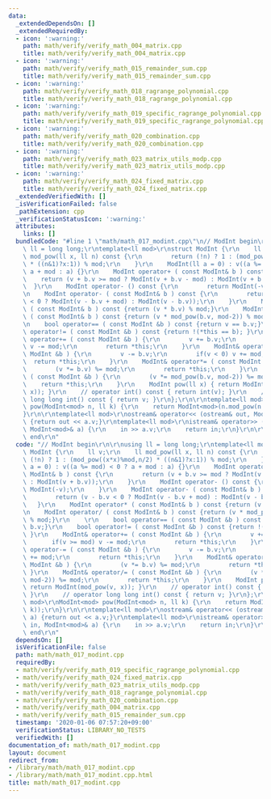 ```yaml
---
data:
  _extendedDependsOn: []
  _extendedRequiredBy:
  - icon: ':warning:'
    path: math/verify/verify_math_004_matrix.cpp
    title: math/verify/verify_math_004_matrix.cpp
  - icon: ':warning:'
    path: math/verify/verify_math_015_remainder_sum.cpp
    title: math/verify/verify_math_015_remainder_sum.cpp
  - icon: ':warning:'
    path: math/verify/verify_math_018_ragrange_polynomial.cpp
    title: math/verify/verify_math_018_ragrange_polynomial.cpp
  - icon: ':warning:'
    path: math/verify/verify_math_019_specific_ragrange_polynomial.cpp
    title: math/verify/verify_math_019_specific_ragrange_polynomial.cpp
  - icon: ':warning:'
    path: math/verify/verify_math_020_combination.cpp
    title: math/verify/verify_math_020_combination.cpp
  - icon: ':warning:'
    path: math/verify/verify_math_023_matrix_utils_modp.cpp
    title: math/verify/verify_math_023_matrix_utils_modp.cpp
  - icon: ':warning:'
    path: math/verify/verify_math_024_fixed_matrix.cpp
    title: math/verify/verify_math_024_fixed_matrix.cpp
  _extendedVerifiedWith: []
  _isVerificationFailed: false
  _pathExtension: cpp
  _verificationStatusIcon: ':warning:'
  attributes:
    links: []
  bundledCode: "#line 1 \"math/math_017_modint.cpp\"\n// ModInt begin\r\n\r\nusing\
    \ ll = long long;\r\ntemplate<ll mod>\r\nstruct ModInt {\r\n    ll v;\r\n    ll\
    \ mod_pow(ll x, ll n) const {\r\n        return (!n) ? 1 : (mod_pow((x*x)%mod,n/2)\
    \ * ((n&1)?x:1)) % mod;\r\n    }\r\n    ModInt(ll a = 0) : v((a %= mod) < 0 ?\
    \ a + mod : a) {}\r\n    ModInt operator+ ( const ModInt& b ) const {\r\n    \
    \    return (v + b.v >= mod ? ModInt(v + b.v - mod) : ModInt(v + b.v));\r\n  \
    \  }\r\n    ModInt operator- () const {\r\n        return ModInt(-v);\r\n    }\r\
    \n    ModInt operator- ( const ModInt& b ) const {\r\n        return (v - b.v\
    \ < 0 ? ModInt(v - b.v + mod) : ModInt(v - b.v));\r\n    }\r\n    ModInt operator*\
    \ ( const ModInt& b ) const {return (v * b.v) % mod;}\r\n    ModInt operator/\
    \ ( const ModInt& b ) const {return (v * mod_pow(b.v, mod-2)) % mod;}\r\n    \r\
    \n    bool operator== ( const ModInt &b ) const {return v == b.v;}\r\n    bool\
    \ operator!= ( const ModInt &b ) const {return !(*this == b); }\r\n    ModInt&\
    \ operator+= ( const ModInt &b ) {\r\n        v += b.v;\r\n        if(v >= mod)\
    \ v -= mod;\r\n        return *this;\r\n    }\r\n    ModInt& operator-= ( const\
    \ ModInt &b ) {\r\n        v -= b.v;\r\n        if(v < 0) v += mod;\r\n      \
    \  return *this;\r\n    }\r\n    ModInt& operator*= ( const ModInt &b ) {\r\n\
    \        (v *= b.v) %= mod;\r\n        return *this;\r\n    }\r\n    ModInt& operator/=\
    \ ( const ModInt &b ) {\r\n        (v *= mod_pow(b.v, mod-2)) %= mod;\r\n    \
    \    return *this;\r\n    }\r\n    ModInt pow(ll x) { return ModInt(mod_pow(v,\
    \ x)); }\r\n    // operator int() const { return int(v); }\r\n    // operator\
    \ long long int() const { return v; }\r\n};\r\n\r\ntemplate<ll mod>\r\nModInt<mod>\
    \ pow(ModInt<mod> n, ll k) {\r\n    return ModInt<mod>(n.mod_pow(n.v, k));\r\n\
    }\r\n\r\ntemplate<ll mod>\r\nostream& operator<< (ostream& out, ModInt<mod> a)\
    \ {return out << a.v;}\r\ntemplate<ll mod>\r\nistream& operator>> (istream& in,\
    \ ModInt<mod>& a) {\r\n    in >> a.v;\r\n    return in;\r\n}\r\n\r\n// ModInt\
    \ end\r\n"
  code: "// ModInt begin\r\n\r\nusing ll = long long;\r\ntemplate<ll mod>\r\nstruct\
    \ ModInt {\r\n    ll v;\r\n    ll mod_pow(ll x, ll n) const {\r\n        return\
    \ (!n) ? 1 : (mod_pow((x*x)%mod,n/2) * ((n&1)?x:1)) % mod;\r\n    }\r\n    ModInt(ll\
    \ a = 0) : v((a %= mod) < 0 ? a + mod : a) {}\r\n    ModInt operator+ ( const\
    \ ModInt& b ) const {\r\n        return (v + b.v >= mod ? ModInt(v + b.v - mod)\
    \ : ModInt(v + b.v));\r\n    }\r\n    ModInt operator- () const {\r\n        return\
    \ ModInt(-v);\r\n    }\r\n    ModInt operator- ( const ModInt& b ) const {\r\n\
    \        return (v - b.v < 0 ? ModInt(v - b.v + mod) : ModInt(v - b.v));\r\n \
    \   }\r\n    ModInt operator* ( const ModInt& b ) const {return (v * b.v) % mod;}\r\
    \n    ModInt operator/ ( const ModInt& b ) const {return (v * mod_pow(b.v, mod-2))\
    \ % mod;}\r\n    \r\n    bool operator== ( const ModInt &b ) const {return v ==\
    \ b.v;}\r\n    bool operator!= ( const ModInt &b ) const {return !(*this == b);\
    \ }\r\n    ModInt& operator+= ( const ModInt &b ) {\r\n        v += b.v;\r\n \
    \       if(v >= mod) v -= mod;\r\n        return *this;\r\n    }\r\n    ModInt&\
    \ operator-= ( const ModInt &b ) {\r\n        v -= b.v;\r\n        if(v < 0) v\
    \ += mod;\r\n        return *this;\r\n    }\r\n    ModInt& operator*= ( const\
    \ ModInt &b ) {\r\n        (v *= b.v) %= mod;\r\n        return *this;\r\n   \
    \ }\r\n    ModInt& operator/= ( const ModInt &b ) {\r\n        (v *= mod_pow(b.v,\
    \ mod-2)) %= mod;\r\n        return *this;\r\n    }\r\n    ModInt pow(ll x) {\
    \ return ModInt(mod_pow(v, x)); }\r\n    // operator int() const { return int(v);\
    \ }\r\n    // operator long long int() const { return v; }\r\n};\r\n\r\ntemplate<ll\
    \ mod>\r\nModInt<mod> pow(ModInt<mod> n, ll k) {\r\n    return ModInt<mod>(n.mod_pow(n.v,\
    \ k));\r\n}\r\n\r\ntemplate<ll mod>\r\nostream& operator<< (ostream& out, ModInt<mod>\
    \ a) {return out << a.v;}\r\ntemplate<ll mod>\r\nistream& operator>> (istream&\
    \ in, ModInt<mod>& a) {\r\n    in >> a.v;\r\n    return in;\r\n}\r\n\r\n// ModInt\
    \ end\r\n"
  dependsOn: []
  isVerificationFile: false
  path: math/math_017_modint.cpp
  requiredBy:
  - math/verify/verify_math_019_specific_ragrange_polynomial.cpp
  - math/verify/verify_math_024_fixed_matrix.cpp
  - math/verify/verify_math_023_matrix_utils_modp.cpp
  - math/verify/verify_math_018_ragrange_polynomial.cpp
  - math/verify/verify_math_020_combination.cpp
  - math/verify/verify_math_004_matrix.cpp
  - math/verify/verify_math_015_remainder_sum.cpp
  timestamp: '2020-01-06 07:57:20+09:00'
  verificationStatus: LIBRARY_NO_TESTS
  verifiedWith: []
documentation_of: math/math_017_modint.cpp
layout: document
redirect_from:
- /library/math/math_017_modint.cpp
- /library/math/math_017_modint.cpp.html
title: math/math_017_modint.cpp
---
```

